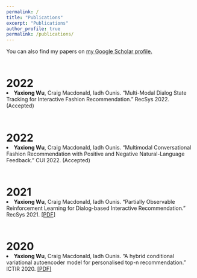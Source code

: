 ```yaml
---
permalink: /
title: "Publications"
excerpt: "Publications"
author_profile: true
permalink: /publications/
---
```


You can also find my papers on <u><a href="https://scholar.google.com/citations?user=zKPWrEAAAAAJ&hl=en&oi=ao">my Google Scholar profile</a>.</u>

<h1 style="margin-bottom:0px;padding-top:20px;">2022</h1>

  <!-- Item: wu2022multimodal -->
  <li >
  <b>Yaxiong Wu</b>, Craig Macdonald, Iadh Ounis. &ldquo;Multi-Modal Dialog State Tracking for Interactive Fashion Recommendation.&rdquo; RecSys 2022. (Accepted)

<h1 style="margin-bottom:0px;padding-top:20px;">2022</h1>

  <!-- Item: wu2022negative -->
  <li >
  <b>Yaxiong Wu</b>, Craig Macdonald, Iadh Ounis. &ldquo;Multimodal Conversational Fashion Recommendation with Positive and Negative Natural-Language Feedback.&rdquo; CUI 2022. (Accepted)


<h1 style="margin-bottom:0px;padding-top:20px;">2021</h1>
<!--   <ul class="biblist"> -->

  <!-- Item: wu2021partially -->
  <li >
  <b>Yaxiong Wu</b>, Craig Macdonald, Iadh Ounis. &ldquo;Partially Observable Reinforcement Learning for Dialog-based Interactive Recommendation.&rdquo; RecSys 2021.  
<!--   <a href="https://scholar.googleusercontent.com/scholar.bib?q=info:WFjgfortG8AJ:scholar.google.com/&output=citation&scisdr=CgWyeQZ5EKDMth-kU9c:AAGBfm0AAAAAYo6iS9eAeTQL8qk9TmnIFO8R9FWAZJ32&scisig=AAGBfm0AAAAAYo6iS1D2ISddSbppjC-PaLpa88LI661V&scisf=4&ct=citation&cd=-1&hl=en">[BibTeX]</a> -->
  <a href="https://eprints.gla.ac.uk/246701/2/246701.pdf">[PDF]</a>


<h1 style="margin-bottom:0px;padding-top:20px;">2020</h1>

  <!-- Item: wu2020hybrid -->
  <li >
  <b>Yaxiong Wu</b>, Craig Macdonald, Iadh Ounis. &ldquo;A hybrid conditional variational autoencoder model for personalised top-n recommendation.&rdquo; ICTIR 2020.
<!--   <a href="https://scholar.googleusercontent.com/scholar.bib?q=info:wGZEuZSH7McJ:scholar.google.com/&output=citation&scisdr=CgWyeQZ5EKDMth-m_gE:AAGBfm0AAAAAYo6g5gGthUp_KWgIzAQiGG2AweHABpdc&scisig=AAGBfm0AAAAAYo6g5oLKMzLM_9zU8qpGVcllHw1oRpfJ&scisf=4&ct=citation&cd=-1&hl=en">[BibTeX]</a> -->
  <a href="https://eprints.gla.ac.uk/219367/1/219367.pdf">[PDF]</a>

    
    


<!-- ---
layout: archive
title: "Publications"
permalink: /publications/
author_profile: true
---

{% if author.googlescholar %}
  You can also find my articles on <u><a href="{{author.googlescholar}}">my Google Scholar profile</a>.</u>
{% endif %}

{% include base_path %}

{% for post in site.publications reversed %}
  {% include archive-single.html %}
{% endfor %} -->
